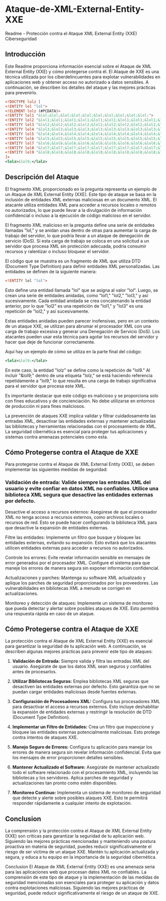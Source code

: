 # Ataque-de-XML-External-Entity-XXE
Readme - Protección contra el Ataque XML External Entity (XXE)
Ciberseguridad

## Introducción
Este Readme proporciona información esencial sobre el Ataque de XML External Entity (XXE) y cómo protegerse contra él. El Ataque de XXE es una técnica utilizada por los ciberdelincuentes para explotar vulnerabilidades en aplicaciones web y obtener acceso no autorizado a datos sensibles. A continuación, se describen los detalles del ataque y las mejores prácticas para prevenirlo.

```xml ?xml version="1.0" encoding="UTF-8"?>
<!DOCTYPE lolz [
<!ENTITY lol "lol">
<!ELEMENT lolz (#PCDATA)>
<!ENTITY lol1 "&lol;&lol;&lol;&lol;&lol;&lol;&lol;&lol;&lol;&lol;">
<!ENTITY lol2 "&lol1;&lol1;&lol1;&lol1;&lol1;&lol1;&lol1;&lol1;&lol1;&lol1;">
<!ENTITY lol3 "&lol2;&lol2;&lol2;&lol2;&lol2;&lol2;&lol2;&lol2;&lol2;&lol2;">
<!ENTITY lol4 "&lol3;&lol3;&lol3;&lol3;&lol3;&lol3;&lol3;&lol3;&lol3;&lol3;">
<!ENTITY lol5 "&lol4;&lol4;&lol4;&lol4;&lol4;&lol4;&lol4;&lol4;&lol4;&lol4;">
<!ENTITY lol6 "&lol5;&lol5;&lol5;&lol5;&lol5;&lol5;&lol5;&lol5;&lol5;&lol5;">
<!ENTITY lol7 "&lol6;&lol6;&lol6;&lol6;&lol6;&lol6;&lol6;&lol6;&lol6;&lol6;">
<!ENTITY lol8 "&lol7;&lol7;&lol7;&lol7;&lol7;&lol7;&lol7;&lol7;&lol7;&lol7;">
<!ENTITY lol9 "&lol8;&lol8;&lol8;&lol8;&lol8;&lol8;&lol8;&lol8;&lol8;&lol8;">
]>
<lolz>&lol9;</lolz>
```
## Descripción del Ataque
El fragmento XML proporcionado en la pregunta representa un ejemplo de un Ataque de XML External Entity (XXE). Este tipo de ataque se basa en la inclusión de entidades XML externas maliciosas en un documento XML. El atacante utiliza entidades XML para acceder a recursos locales o remotos no autorizados, lo que puede llevar a la divulgación de información confidencial o incluso a la ejecución de código malicioso en el servidor.

El fragmento XML malicioso en la pregunta define una serie de entidades llamadas "lol," y se anidan unas dentro de otras para aumentar la carga de trabajo del servidor, lo que podría llevar a un ataque de denegación de servicio (DoS). Si esta carga de trabajo se coloca en una solicitud a un servidor que procesa XML sin protección adecuada, podría consumir recursos y ralentizar o incluso bloquear el servidor.

El código que se muestra es un fragmento de XML que utiliza DTD (Document Type Definition) para definir entidades XML personalizadas. Las entidades se definen de la siguiente manera:

```html
<!ENTITY lol "lol">
```

Esto define una entidad llamada "lol" que se asigna al valor "lol". Luego, se crean una serie de entidades anidadas, como "lol1," "lol2," "lol3," y así sucesivamente. Cada entidad anidada se crea concatenando la entidad anterior, por lo que "lol2" es una repetición de "lol1," y "lol3" es una repetición de "lol2," y así sucesivamente.

Estas entidades anidadas pueden parecer inofensivas, pero en un contexto de un ataque XXE, se utilizan para abrumar el procesador XML con una carga de trabajo excesiva y generar una Denegación de Servicio (DoS). Los atacantes pueden usar esta técnica para agotar los recursos del servidor y hacer que deje de funcionar correctamente.

Aquí hay un ejemplo de cómo se utiliza en la parte final del código:

```xml
<lolz>&lol9;</lolz>
```
En este caso, la entidad "lolz" se define como la repetición de "lol9." Al incluir "&lol9;" dentro de una etiqueta "lolz," se está haciendo referencia repetidamente a "lol9," lo que resulta en una carga de trabajo significativa para el servidor que procesa este XML.

Es importante destacar que este código es malicioso y se proporciona solo con fines educativos y de concienciación. No debe utilizarse en entornos de producción ni para fines maliciosos.

La prevención de ataques XXE implica validar y filtrar cuidadosamente las entradas XML, desactivar las entidades externas y mantener actualizadas las bibliotecas y herramientas relacionadas con el procesamiento de XML. La seguridad cibernética es esencial para proteger tus aplicaciones y sistemas contra amenazas potenciales como esta.
## Cómo Protegerse contra el Ataque de XXE
Para protegerse contra el Ataque de XML External Entity (XXE), se deben implementar las siguientes medidas de seguridad:

### Validación de entrada:  Valide siempre las entradas XML del usuario y evite confiar en datos XML no confiables. Utilice una biblioteca XML segura que desactive las entidades externas por defecto.

Desactive el acceso a recursos externos: Asegúrese de que el procesador XML no tenga acceso a recursos externos, como archivos locales o recursos de red. Esto se puede hacer configurando la biblioteca XML para que desactive la expansión de entidades externas.

Filtre las entidades: Implemente un filtro que busque y bloquee las entidades externas, evitando su expansión. Esto evitará que los atacantes utilicen entidades externas para acceder a recursos no autorizados.

Controle los errores: Evite revelar información sensible en mensajes de error generados por el procesador XML. Configure el sistema para que maneje los errores de manera segura sin exponer información confidencial.

Actualizaciones y parches: Mantenga su software XML actualizado y aplique los parches de seguridad proporcionados por los proveedores. Las vulnerabilidades en bibliotecas XML a menudo se corrigen en actualizaciones.

Monitoreo y detección de ataques: Implemente un sistema de monitoreo que pueda detectar y alertar sobre posibles ataques de XXE. Esto permitirá una respuesta rápida en caso de un ataque.

## Cómo Protegerse contra el Ataque de XXE

La protección contra el Ataque de XML External Entity (XXE) es esencial para garantizar la seguridad de tu aplicación web. A continuación, se describen algunas mejores prácticas para prevenir este tipo de ataques:

1. **Validación de Entrada:** Siempre valida y filtra las entradas XML del usuario. Asegúrate de que los datos XML sean seguros y confiables antes de procesarlos.

2. **Utilizar Bibliotecas Seguras:** Emplea bibliotecas XML seguras que desactiven las entidades externas por defecto. Esto garantiza que no se puedan cargar entidades maliciosas desde fuentes externas.

3. **Configuración de Procesadores XML:** Configura tus procesadores XML para desactivar el acceso a recursos externos. Esto incluye deshabilitar la expansión de entidades externas y restringir la resolución de DTD (Document Type Definition).

4. **Implementar un Filtro de Entidades:** Crea un filtro que inspeccione y bloquee las entidades externas potencialmente maliciosas. Esto protege contra intentos de ataques XXE.

5. **Manejo Seguro de Errores:** Configura tu aplicación para manejar los errores de manera segura sin revelar información confidencial. Evita que los mensajes de error proporcionen detalles sensibles.

6. **Mantener Actualizado el Software:** Asegúrate de mantener actualizado todo el software relacionado con el procesamiento XML, incluyendo las bibliotecas y los servidores. Aplica parches de seguridad y actualizaciones tan pronto como estén disponibles.

7. **Monitoreo Continuo:** Implementa un sistema de monitoreo de seguridad que detecte y alerte sobre posibles ataques XXE. Esto te permitirá responder rápidamente a cualquier intento de explotación.

## Conclusion

La comprensión y la protección contra el Ataque de XML External Entity (XXE) son críticas para garantizar la seguridad de tu aplicación web. Siguiendo las mejores prácticas mencionadas y manteniendo una postura proactiva en materia de seguridad, puedes reducir significativamente el riesgo de ser víctima de un ataque XXE. Mantén tu aplicación actualizada y segura, y educa a tu equipo en la importancia de la seguridad cibernética.

Conclusion
El Ataque de XML External Entity (XXE) es una amenaza seria para las aplicaciones web que procesan datos XML no confiables. La comprensión de este tipo de ataque y la implementación de las medidas de seguridad mencionadas son esenciales para proteger su aplicación y datos contra explotaciones maliciosas. Siguiendo las mejores prácticas de seguridad, puede reducir significativamente el riesgo de un ataque de XXE.

